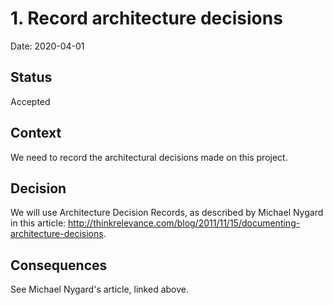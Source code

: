 # 1. Record architecture decisions

Date: 2020-04-01

## Status

Accepted

## Context

We need to record the architectural decisions made on this project.

## Decision

We will use Architecture Decision Records, as described by Michael Nygard in this article: http://thinkrelevance.com/blog/2011/11/15/documenting-architecture-decisions.

## Consequences

See Michael Nygard's article, linked above.